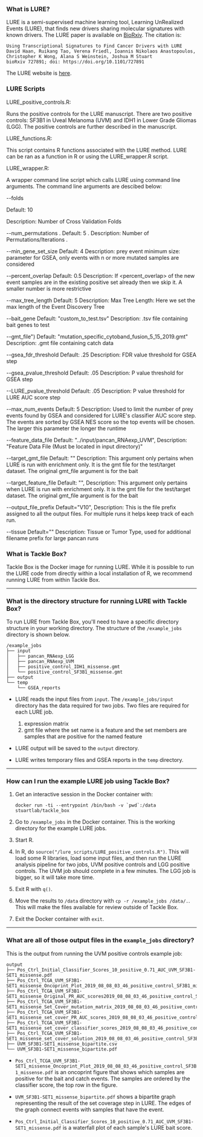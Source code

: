 ### What is LURE?

LURE is a semi-supervised machine learning tool, Learning UnRealized Events (LURE), that finds new drivers sharing molecular signatures with known drivers. The LURE paper is available on [BioRxiv](https://www.biorxiv.org/content/10.1101/727891v1). The citation is:


    Using Transcriptional Signatures to Find Cancer Drivers with LURE
    David Haan, Ruikang Tao, Verena Friedl, Ioannis Nikolaos Anastopoulos, Christopher K Wong, Alana S Weinstein, Joshua M Stuart
    bioRxiv 727891; doi: https://doi.org/10.1101/727891


The LURE website is [here](https://sysbiowiki.soe.ucsc.edu/lure).

### LURE Scripts

LURE_positive_controls.R: 

Runs the positive controls for the LURE manuscript. There are two positive controls: SF3B1 in Uveal Melanoma (UVM) and IDH1 in Lower Grade Gliomas (LGG). The positive controls are further described in the manuscript.

LURE_functions.R: 

This script contains R functions associated with the LURE method. LURE can be ran as a function in R or using the LURE_wrapper.R script.

LURE_wrapper.R: 

A wrapper command line script which calls LURE using command line arguments. The command line arguments are descibed below:

--folds 

Default: 10

Description: Number of Cross Validation Folds

--num_permutations . 
Default: 5 . 
Description: Number of Permutations/Iterations . 

--min_gene_set_size
Default: 4
Description: prey event minimum size: parameter for GSEA, only events with n or more mutated samples are considered

--percent_overlap
Default: 0.5
Description: If <percent_overlap> of the new event samples are in the existing positive set already then we skip it. A smaller number is more restrictive

--max_tree_length
Default: 5
Description: Max Tree Length: Here we set the max length of the Event Discovery Tree

--bait_gene
Default: "custom_to_test.tsv"
Description: .tsv file containing bait genes to test

--gmt_file")
Default: "mutation_specific_cytoband_fusion_5_15_2019.gmt"
Description: .gmt file containing catch data

--gsea_fdr_threshold
Default: .25
Description: FDR value threshold for GSEA step

--gsea_pvalue_threshold
Default: .05
Description: P value threshold for GSEA step

--LURE_pvalue_threshold
Default: .05
Description: P value threshold for LURE AUC score step

--max_num_events
Default: 5
Description: Used to limit the number of prey events found by GSEA and considered for LURE's classifier AUC score step.  The events are sorted by GSEA NES score so the top events will be chosen. The larger this parameter the longer the runtime

--feature_data_file
Default: "../input/pancan_RNAexp_UVM",
Description: "Feature Data File (Must be located in input directory)"

--target_gmt_file
Default: ""
Description: This argument only pertains when LURE is run with enrichment only.  It is the gmt file for the test/target dataset.  The original gmt_file argument is for the bait

--target_feature_file
Default: "",
Description: This argument only pertains when LURE is run with enrichment only.  It is the gmt file for the test/target dataset.  The original gmt_file argument is for the bait

--output_file_prefix
Default="V10",
Description: This is the file prefix assigned to all the output files.  For multiple runs it helps keep track of each run.

--tissue
Default=""
Description: Tissue or Tumor Type, used for additional filename prefix for large pancan runs



### What is Tackle Box?

Tackle Box is the Docker image for running LURE. While it is possible to run the LURE code from directly within a local installation of R, we recommend running LURE from within Tackle Box.

---
### What is the directory structure for running LURE with Tackle Box?

To run LURE from Tackle Box, you'll need to have a specific directory structure in your working directory. The structure of the `/example_jobs` directory is shown below.


    /example_jobs
    ├── input
    │   ├── pancan_RNAexp_LGG
    │   ├── pancan_RNAexp_UVM
    │   ├── positive_control_IDH1_missense.gmt
    │   └── positive_control_SF3B1_missense.gmt
    ├── output
    └── temp
        └── GSEA_reports


- LURE reads the input files from `input`. The `/example_jobs/input` directory has the data required for two jobs. Two files are required for each LURE job.
  1. expression matrix
  2. gmt file where the set name is a feature and the set members are samples that are positive for the named feature

- LURE output will be saved to the `output` directory.

- LURE writes temporary files and GSEA reports in the `temp` directory.

---
### How can I run the example LURE job using Tackle Box?

1. Get an interactive session in the Docker container with:
    ```
    docker run -ti --entrypoint /bin/bash -v `pwd`:/data stuartlab/tackle_box
    ```


2. Go to `/example_jobs` in the Docker container. This is the working directory for the example LURE jobs.


3. Start R.


4. In R, do `source("/lure_scripts/LURE_positive_controls.R")`. This will load some R libraries, load some input files, and then run the LURE analysis pipeline for two jobs, UVM positive controls and LGG positive controls. The UVM job should complete in a few minutes. The LGG job is bigger, so it will take more time.

5. Exit R with `q()`.

5. Move the results to `/data` directory with `cp -r /example_jobs /data/.`. This will make the files available for review outside of Tackle Box.

6. Exit the Docker container with `exit`.

---
### What are all of those output files in the `example_jobs` directory?

This is the output from running the UVM positive controls example job:

    output
    ├── Pos_Ctrl_Initial_Classifier_Scores_10_positive_0.71_AUC_UVM_SF3B1-SET1_missense.pdf
    ├── Pos_Ctrl_TCGA_UVM_SF3B1-SET1_missense_Oncoprint_Plot_2019_08_08_03_46_positive_control_SF3B1_missense.pdf
    ├── Pos_Ctrl_TCGA_UVM_SF3B1-SET1_missense_Original_PR_AUC_scores2019_08_08_03_46_positive_control_SF3B1_missense.tsv
    ├── Pos_Ctrl_TCGA_UVM_SF3B1-SET1_missense_Set_Cover_mutation_matrix_2019_08_08_03_46_positive_control_SF3B1_missense.tsv
    ├── Pos_Ctrl_TCGA_UVM_SF3B1-SET1_missense_set_cover_PR_AUC_scores_2019_08_08_03_46_positive_control_SF3B1_missense.tsv
    ├── Pos_Ctrl_TCGA_UVM_SF3B1-SET1_missense_set_cover_classifier_scores_2019_08_08_03_46_positive_control_SF3B1_missense.tsv
    ├── Pos_Ctrl_TCGA_UVM_SF3B1-SET1_missense_set_cover_solution_2019_08_08_03_46_positive_control_SF3B1_missense.tsv
    ├── UVM_SF3B1-SET1_missense_bipartite.csv
    └── UVM_SF3B1-SET1_missense_bipartite.pdf

- `Pos_Ctrl_TCGA_UVM_SF3B1-SET1_missense_Oncoprint_Plot_2019_08_08_03_46_positive_control_SF3B1_missense.pdf` is an oncoprint figure that shows which samples are positive for the bait and catch events. The samples are ordered by the classifier score, the top row in the figure.

- `UVM_SF3B1-SET1_missense_bipartite.pdf` shows a bipartite graph representing the result of the set coverage step in LURE. The edges of the graph connect events with samples that have the event.

- `Pos_Ctrl_Initial_Classifier_Scores_10_positive_0.71_AUC_UVM_SF3B1-SET1_missense.pdf` is a waterfall plot of each sample's LURE bait score.
